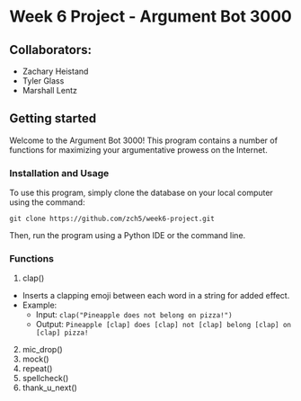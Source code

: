 # Week 6 Project - Argument Bot 3000

## Collaborators:

* Zachary Heistand
* Tyler Glass
* Marshall Lentz

## Getting started

Welcome to the Argument Bot 3000! This program contains a number of functions for maximizing your argumentative prowess on the Internet.

### Installation and Usage

To use this program, simply clone the database on your local computer using the command:

`git clone https://github.com/zch5/week6-project.git`

Then, run the program using a Python IDE or the command line.

### Functions

1. clap()
  * Inserts a clapping emoji between each word in a string for added effect.
  * Example:
    * Input: `clap("Pineapple does not belong on pizza!")`
    * Output: `Pineapple [clap] does [clap] not [clap] belong [clap] on [clap] pizza!`
2. mic_drop()
3. mock()
4. repeat()
5. spellcheck()
6. thank_u_next()
